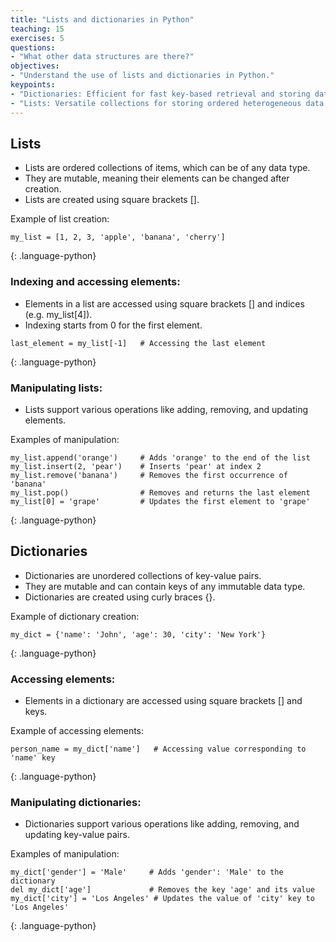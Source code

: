 ```yaml
---
title: "Lists and dictionaries in Python"
teaching: 15
exercises: 5
questions:
- "What other data structures are there?"
objectives:
- "Understand the use of lists and dictionaries in Python."
keypoints:
- "Dictionaries: Efficient for fast key-based retrieval and storing data with unique identifiers."
- "Lists: Versatile collections for storing ordered heterogeneous data types with various operations like indexing and appending."
---
```


## Lists

- Lists are ordered collections of items, which can be of any data type.
- They are mutable, meaning their elements can be changed after creation.
- Lists are created using square brackets \[\].

Example of list creation:
```
my_list = [1, 2, 3, 'apple', 'banana', 'cherry']
```
{: .language-python}

### Indexing and accessing elements:
- Elements in a list are accessed using square brackets \[\] and indices (e.g. my_list\[4\]).
- Indexing starts from 0 for the first element.

```
last_element = my_list[-1]   # Accessing the last element
```
{: .language-python}


### Manipulating lists:
- Lists support various operations like adding, removing, and updating elements.

Examples of manipulation:
```
my_list.append('orange')     # Adds 'orange' to the end of the list
my_list.insert(2, 'pear')    # Inserts 'pear' at index 2
my_list.remove('banana')     # Removes the first occurrence of 'banana'
my_list.pop()                # Removes and returns the last element
my_list[0] = 'grape'         # Updates the first element to 'grape'
```
{: .language-python}

## Dictionaries

- Dictionaries are unordered collections of key-value pairs.
- They are mutable and can contain keys of any immutable data type.
- Dictionaries are created using curly braces \{\}.

Example of dictionary creation:
```
my_dict = {'name': 'John', 'age': 30, 'city': 'New York'}
```
{: .language-python}

### Accessing elements:
- Elements in a dictionary are accessed using square brackets \[\] and keys.

Example of accessing elements:
```
person_name = my_dict['name']   # Accessing value corresponding to 'name' key
```
{: .language-python}

### Manipulating dictionaries:
- Dictionaries support various operations like adding, removing, and updating key-value pairs.

Examples of manipulation:
```
my_dict['gender'] = 'Male'     # Adds 'gender': 'Male' to the dictionary
del my_dict['age']             # Removes the key 'age' and its value
my_dict['city'] = 'Los Angeles' # Updates the value of 'city' key to 'Los Angeles'
```
{: .language-python}

